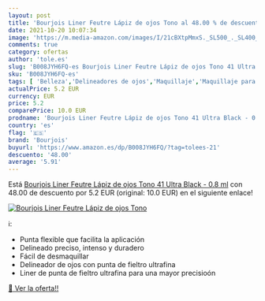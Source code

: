 ```yaml
---
layout: post
title: 'Bourjois Liner Feutre Lápiz de ojos Tono al 48.00 % de descuento'
date: 2021-10-20 10:07:34
image: 'https://m.media-amazon.com/images/I/21cBXtpMmxS._SL500_._SL400_.jpg'
comments: true
category: ofertas
author: 'tole.es'
slug: 'B008JYH6FQ-es Bourjois Liner Feutre Lápiz de ojos Tono 41 Ultra Black -...'
sku: 'B008JYH6FQ-es'
tags: [ 'Belleza','Delineadores de ojos','Maquillaje','Maquillaje para ojos','bourjois', ]
actualPrice: 5.2 EUR
currency: EUR
price: 5.2
comparePrice: 10.0 EUR
prodname: 'Bourjois Liner Feutre Lápiz de ojos Tono 41 Ultra Black - 0.8 ml'
country: 'es'
flag: '🇪🇸'
brand: 'Bourjois'
buyurl: 'https://www.amazon.es/dp/B008JYH6FQ/?tag=tolees-21'
descuento: '48.00'
average: '5.91'
---
```


Está [Bourjois Liner Feutre Lápiz de ojos Tono 41 Ultra Black - 0.8 ml](https://www.amazon.es/dp/B008JYH6FQ/?tag=tolees-21) con 48.00 de descuento por 5.2 EUR (original: 10.0 EUR) en el siguiente enlace!

[![Bourjois Liner Feutre Lápiz de ojos Tono](https://m.media-amazon.com/images/I/21cBXtpMmxS._SL500_._SL400_.jpg)](https://www.amazon.es/dp/B008JYH6FQ/?tag=tolees-21)

ℹ️:

- Punta flexible que facilita la aplicación
- Delineado preciso, intenso y duradero
- Fácil de desmaquillar
- Delineador de ojos con punta de fieltro ultrafina
- Liner de punta de fieltro ultrafina para una mayor precisioón

[🛒 Ver la oferta!!](https://www.amazon.es/dp/B008JYH6FQ/?tag=tolees-21)
